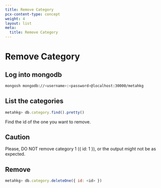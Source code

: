 ```yaml
---
title: Remove Category
pcx-content-type: concept
weight: 4
layout: list
meta:
  title: Remove Category
---
```


# Remove Category

## Log into mongodb

```bash
mongosh mongodb://<username>:<password>@localhost:30000/metahkg
```

## List the categories

```javascript
metahkg> db.category.find().pretty()
```

Find the id of the one you want to remove.

## Caution

Please, DO NOT remove category 1 ({ id: 1 }), or the output might not be as expected.

## Remove

```javascript
metahkg> db.category.deleteOne({ id: <id> })
```
